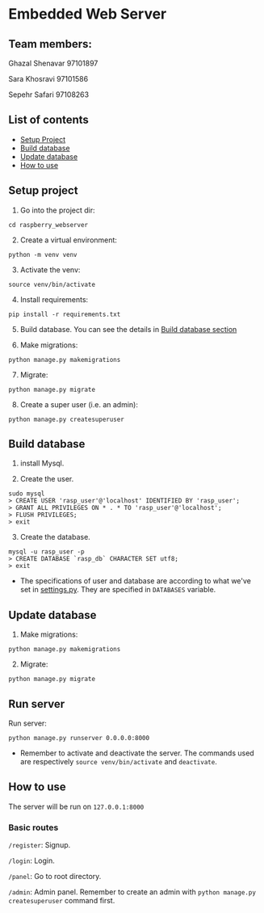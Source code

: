 # Embedded Web Server

## Team members:

Ghazal Shenavar 97101897

Sara Khosravi 97101586

Sepehr Safari 97108263

## List of contents
- [Setup Project](#setup-project)
- [Build database](#build-database)
- [Update database](#update-database)
- [How to use](#how-to-use)

## Setup project

1. Go into the project dir:

```
cd raspberry_webserver
```

2. Create a virtual environment:

```
python -m venv venv
```

3. Activate the venv:

```
source venv/bin/activate
```

4. Install requirements:

```
pip install -r requirements.txt
```

5. Build database. You can see the details in [Build database section](#build-database)

6. Make migrations:

```
python manage.py makemigrations
```

7. Migrate:

```
python manage.py migrate
```

8. Create a super user (i.e. an admin):

```
python manage.py createsuperuser
```

## Build database

1. install Mysql.

2. Create the user.

```
sudo mysql
> CREATE USER 'rasp_user'@'localhost' IDENTIFIED BY 'rasp_user';
> GRANT ALL PRIVILEGES ON * . * TO 'rasp_user'@'localhost';
> FLUSH PRIVILEGES;
> exit
```

3. Create the database.
```
mysql -u rasp_user -p
> CREATE DATABASE `rasp_db` CHARACTER SET utf8;
> exit
```

- The specifications of user and database are according to what we've set in [settings.py](./raspberry_webserver/core/settings.py). They are specified in `DATABASES` variable.

## Update database

1. Make migrations:

```
python manage.py makemigrations
```

2. Migrate:

```
python manage.py migrate
```

## Run server

Run server:

```
python manage.py runserver 0.0.0.0:8000
```

- Remember to activate and deactivate the server. The commands used are respectively `source venv/bin/activate` and `deactivate`.

## How to use

The server will be run on `127.0.0.1:8000`

### Basic routes

`/register`: Signup.

`/login`: Login.

`/panel`: Go to root directory.

`/admin`: Admin panel. Remember to create an admin with `python manage.py createsuperuser` command first.
